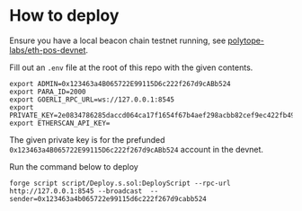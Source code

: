 # How to deploy

Ensure you have a local beacon chain testnet running, see [polytope-labs/eth-pos-devnet](https://github.com/polytope-labs/eth-pos-devnet).

Fill out an `.env` file at the root of this repo with the given contents.

```dotenv
export ADMIN=0x123463a4B065722E99115D6c222f267d9cABb524
export PARA_ID=2000
export GOERLI_RPC_URL=ws://127.0.0.1:8545
export PRIVATE_KEY=2e0834786285daccd064ca17f1654f67b4aef298acbb82cef9ec422fb4975622
export ETHERSCAN_API_KEY=
```

The given private key is for the prefunded `0x123463a4B065722E99115D6c222f267d9cABb524` account in the devnet.

Run the command below to deploy

```shell
forge script script/Deploy.s.sol:DeployScript --rpc-url http://127.0.0.1:8545 --broadcast  --sender=0x123463a4b065722e99115d6c222f267d9cabb524
```